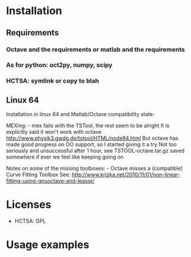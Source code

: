 # Installation

## Requirements

### Octave and the requirements or matlab and the requirements
### As for python: oct2py, numpy, scipy
### HCTSA: symlink or copy to blah

## Linux 64

Installation in linux 64 and Matlab/Octave compatibility state:

  MEXing:
     - mex fails with the TSTool, the rest seem to be alright
       It is explicitly said it won't work with octave
         http://www.physik3.gwdg.de/tstool/HTML/node84.html
      But octave has made good progress on OO support, so I started giving it a try
      Not too seriously and unsuccessful after 1 hour,
      see TSTOOL-octave.tar.gz saved somewhere if ever we feel like keeping going on

  Notes on some of the missing toolboxes:
    - Octave misses a (compatible) Curve Fitting Toolbox
      See: http://www.krizka.net/2010/11/01/non-linear-fitting-using-gnuoctave-and-leasqr/


# Licenses

 - HCTSA: GPL


# Usage examples
